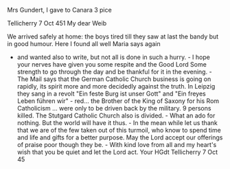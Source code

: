 Mrs Gundert, I gave to Canara 3 pice

 Tellicherry 7 Oct 451
My dear Weib

We arrived safely at home: the boys tired till they saw at last the bandy but in good humour. Here I found all well Maria says again
- and wanted also to write, but not all is done in such a hurry. - I hope your nerves have given you some respite and the Good Lord Some strength to go through the day and be thankful for it in the evening. - The Mail says that the German Catholic Church business is going on rapidly, its spirit more and more decidedly against the truth. In Leipzig they sang in a revolt "Ein feste Burg ist unser Gott" and "Ein freyes Leben führen wir" - red... the Brother of the King of Saxony for his Rom Catholicism ... were only to be driven back by the military. 9 persons killed. The Stutgard Catholic Church also is divided. - What an ado for nothing. But the world will have it thus. - In the mean while let us thank that we are of the few taken out of this turmoil, who know to spend time and life and gifts for a better purpose. May the Lord accept our offerings of praise poor though they be. - With kind love from all and my heart's wish that you be quiet and let the Lord act.
 Your HGdt Tellicherry 7 Oct 45


